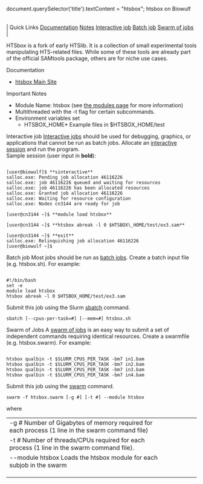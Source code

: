 

document.querySelector('title').textContent = "htsbox";
htsbox on Biowulf


|  |
| --- |
| 
Quick Links
[Documentation](#doc)
[Notes](#notes)
[Interactive job](#int) 
[Batch job](#sbatch) 
[Swarm of jobs](#swarm) 
 |



HTSbox is a fork of early HTSlib. It is a collection of small experimental tools manipulating HTS-related files. While some of these tools are already part of the official SAMtools package, others are for niche use cases.




Documentation
* [htsbox Main Site](https://github.com/lh3/htsbox)


Important Notes
* Module Name: htsbox (see [the modules page](/apps/modules.html) for more information)
 * Multithreaded with the -t flag for certain subcommands.
* Environment variables set 
	+ HTSBOX\_HOME* Example files in $HTSBOX\_HOME/test



Interactive job
[Interactive jobs](/docs/userguide.html#int) should be used for debugging, graphics, or applications that cannot be run as batch jobs.
Allocate an [interactive session](/docs/userguide.html#int) and run the program.   
Sample session (user input in **bold**):



```

[user@biowulf]$ **sinteractive**
salloc.exe: Pending job allocation 46116226
salloc.exe: job 46116226 queued and waiting for resources
salloc.exe: job 46116226 has been allocated resources
salloc.exe: Granted job allocation 46116226
salloc.exe: Waiting for resource configuration
salloc.exe: Nodes cn3144 are ready for job

[user@cn3144 ~]$ **module load htsbox**

[user@cn3144 ~]$ **htsbox abreak -l 0 $HTSBOX\_HOME/test/ex3.sam**

[user@cn3144 ~]$ **exit**
salloc.exe: Relinquishing job allocation 46116226
[user@biowulf ~]$

```


Batch job
Most jobs should be run as [batch jobs](/docs/userguide.html#submit).
Create a batch input file (e.g. htsbox.sh). For example:



```

#!/bin/bash
set -e
module load htsbox
htsbox abreak -l 0 $HTSBOX_HOME/test/ex3.sam

```

Submit this job using the Slurm [sbatch](/docs/userguide.html) command.



```
sbatch [--cpus-per-task=#] [--mem=#] htsbox.sh
```

Swarm of Jobs 
A [swarm of jobs](/apps/swarm.html) is an easy way to submit a set of independent commands requiring identical resources.
Create a swarmfile (e.g. htsbox.swarm). For example:



```

htsbox qualbin -t $SLURM_CPUS_PER_TASK -bm7 in1.bam
htsbox qualbin -t $SLURM_CPUS_PER_TASK -bm7 in2.bam
htsbox qualbin -t $SLURM_CPUS_PER_TASK -bm7 in3.bam
htsbox qualbin -t $SLURM_CPUS_PER_TASK -bm7 in4.bam

```

Submit this job using the [swarm](/apps/swarm.html) command.



```
swarm -f htsbox.swarm [-g #] [-t #] --module htsbox
```

where


|  |  |  |  |  |  |
| --- | --- | --- | --- | --- | --- |
| -g *#*  Number of Gigabytes of memory required for each process (1 line in the swarm command file)
 | -t *#* Number of threads/CPUs required for each process (1 line in the swarm command file).
 | --module htsbox Loads the htsbox module for each subjob in the swarm
 | |
 | |
 | |








